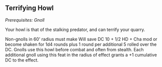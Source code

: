 ## Terrifying Howl
*Prerequisites: Gnoll*

Your howl is that of the stalking predator, and can terrify your quarry.

Non-gnolls in 60' radius must make Will save DC 10 + 1/2 HD + Cha mod or become shaken for 1d4 rounds plus 1 round per additional 5 rolled over the DC. Gnolls use this howl before combat and often from stealth. Each additional gnoll using this feat in the radius of effect grants a +1 cumulative DC to the effect.


